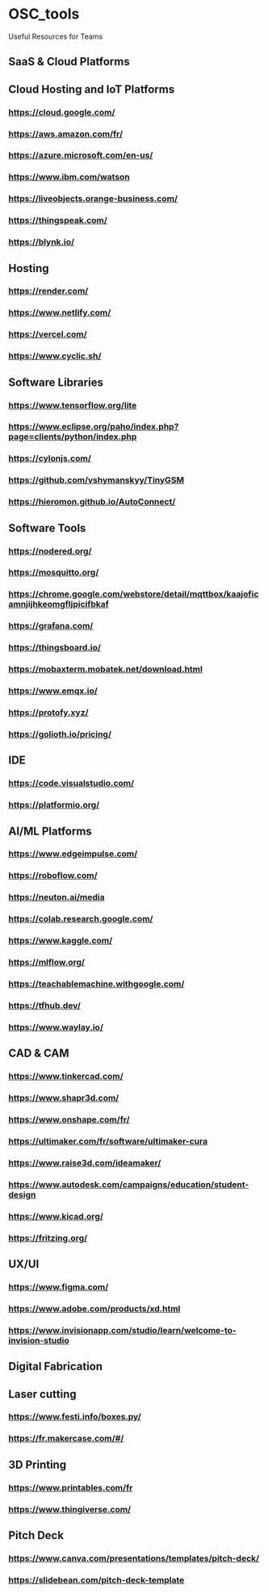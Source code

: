 # OSC_tools
Useful Resources for Teams

## **SaaS & Cloud Platforms**

## **Cloud Hosting and IoT Platforms**
### https://cloud.google.com/
### https://aws.amazon.com/fr/
### https://azure.microsoft.com/en-us/
### https://www.ibm.com/watson
### https://liveobjects.orange-business.com/
### https://thingspeak.com/
### https://blynk.io/
## **Hosting**
### https://render.com/
### https://www.netlify.com/
### https://vercel.com/
### https://www.cyclic.sh/
## **Software Libraries**
### https://www.tensorflow.org/lite
### https://www.eclipse.org/paho/index.php?page=clients/python/index.php
### https://cylonjs.com/
### https://github.com/vshymanskyy/TinyGSM
### https://hieromon.github.io/AutoConnect/
## **Software Tools**
### https://nodered.org/
### https://mosquitto.org/
### https://chrome.google.com/webstore/detail/mqttbox/kaajoficamnjijhkeomgfljpicifbkaf
### https://grafana.com/
### https://thingsboard.io/
### https://mobaxterm.mobatek.net/download.html
### https://www.emqx.io/
### https://protofy.xyz/
### https://golioth.io/pricing/
## **IDE**
### https://code.visualstudio.com/
### https://platformio.org/
## **AI/ML Platforms**
### https://www.edgeimpulse.com/
### https://roboflow.com/
### https://neuton.ai/media
### https://colab.research.google.com/
### https://www.kaggle.com/
### https://mlflow.org/
### https://teachablemachine.withgoogle.com/
### https://tfhub.dev/
### https://www.waylay.io/
## **CAD & CAM**
### https://www.tinkercad.com/
### https://www.shapr3d.com/
### https://www.onshape.com/fr/
### https://ultimaker.com/fr/software/ultimaker-cura
### https://www.raise3d.com/ideamaker/
### https://www.autodesk.com/campaigns/education/student-design
### https://www.kicad.org/
### https://fritzing.org/
## **UX/UI**
### https://www.figma.com/
### https://www.adobe.com/products/xd.html
### https://www.invisionapp.com/studio/learn/welcome-to-invision-studio
## Digital Fabrication
## Laser cutting
### https://www.festi.info/boxes.py/
### https://fr.makercase.com/#/
## **3D Printing**
### https://www.printables.com/fr
### https://www.thingiverse.com/
## **Pitch Deck**
### https://www.canva.com/presentations/templates/pitch-deck/
### https://slidebean.com/pitch-deck-template

